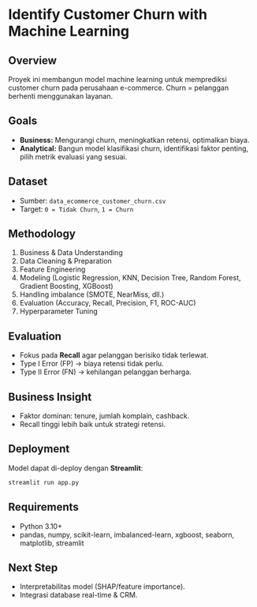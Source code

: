 # Identify Customer Churn with Machine Learning

## Overview
Proyek ini membangun model machine learning untuk memprediksi customer churn pada perusahaan e-commerce. Churn = pelanggan berhenti menggunakan layanan.

## Goals
- **Business:** Mengurangi churn, meningkatkan retensi, optimalkan biaya.  
- **Analytical:** Bangun model klasifikasi churn, identifikasi faktor penting, pilih metrik evaluasi yang sesuai.

## Dataset
- Sumber: `data_ecommerce_customer_churn.csv`  
- Target: `0 = Tidak Churn`, `1 = Churn`

## Methodology
1. Business & Data Understanding  
2. Data Cleaning & Preparation  
3. Feature Engineering  
4. Modeling (Logistic Regression, KNN, Decision Tree, Random Forest, Gradient Boosting, XGBoost)  
5. Handling imbalance (SMOTE, NearMiss, dll.)  
6. Evaluation (Accuracy, Recall, Precision, F1, ROC-AUC)  
7. Hyperparameter Tuning  

## Evaluation
- Fokus pada **Recall** agar pelanggan berisiko tidak terlewat.  
- Type I Error (FP) → biaya retensi tidak perlu.  
- Type II Error (FN) → kehilangan pelanggan berharga.  

## Business Insight
- Faktor dominan: tenure, jumlah komplain, cashback.  
- Recall tinggi lebih baik untuk strategi retensi.  

## Deployment
Model dapat di-deploy dengan **Streamlit**:  
```bash
streamlit run app.py
```

## Requirements
- Python 3.10+  
- pandas, numpy, scikit-learn, imbalanced-learn, xgboost, seaborn, matplotlib, streamlit  

## Next Step
- Interpretabilitas model (SHAP/feature importance).  
- Integrasi database real-time & CRM.  
